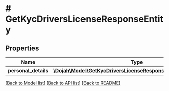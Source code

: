 # # GetKycDriversLicenseResponseEntity

## Properties

Name | Type | Description | Notes
------------ | ------------- | ------------- | -------------
**personal_details** | [**\Dojah\Model\GetKycDriversLicenseResponseEntityPersonalDetails**](GetKycDriversLicenseResponseEntityPersonalDetails.md) |  | [optional]

[[Back to Model list]](../../README.md#models) [[Back to API list]](../../README.md#endpoints) [[Back to README]](../../README.md)
